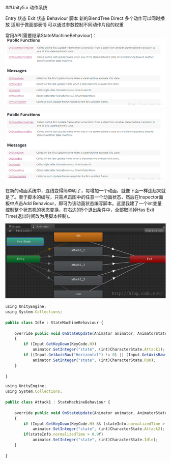 ##Unity5.x 动作系统

Entry 状态
Exit 状态
Behaviour 脚本
新的BlendTree
    Direct
        多个动作可以同时播放
            适用于做面部表情
        可以通过参数控制不同动作片段的权重
        

常用API(需要继承StateMachineBehaviour)：
![](/assets/newAnimator02.png)

![](/assets/newAnimator03.png)
        
在新的动画系统中，连线变得简单明了，每增加一个动画，就像下面一样连起来就是了。至于脚本的编写，只需点击图中的任意一个动画状态，然后在Inspector面板中点击Add Behaviour，即可为该动画状态编写脚本。这里我建了一个int变量控制整个状态机的状态变换，在右边的5个退出条件中，全部取消掉Has Exit Time(退出时间改为用脚本控制)。

![](/assets/newAnimator01.png)

```javascript
using UnityEngine;  
using System.Collections;  
  
public class Idle : StateMachineBehaviour {  
  
    override public void OnStateUpdate(Animator animator, AnimatorStateInfo stateInfo, int layerIndex)  
    {  
        if (Input.GetKeyDown(KeyCode.H))  
            animator.SetInteger("state", (int)CharacterState.Attack1);  
        if ((Input.GetAxisRaw("Horizontal") != 0) || (Input.GetAxisRaw("Vertical") != 0))  
            animator.SetInteger("state", (int)CharacterState.Run);  
    }  
  
}  
```

```javascript
using UnityEngine;  
using System.Collections;  
  
public class Attack1 : StateMachineBehaviour {  
  
    override public void OnStateUpdate(Animator animator, AnimatorStateInfo stateInfo, int layerIndex)  
    {  
        if (Input.GetKeyDown(KeyCode.H) && (stateInfo.normalizedTime > 0.5f))  
            animator.SetInteger("state", (int)CharacterState.Attack2);  
        if(stateInfo.normalizedTime > 0.9f)  
            animator.SetInteger("state", (int)CharacterState.Idle);  
    }  
  
}  
```










